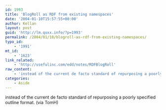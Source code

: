 ```yaml
---
id: 1993
title: 'BlogRoll as RDF from existing namespaces'
date: '2004-01-10T15:57:55+00:00'
author: Kellan
layout: post
guid: 'http://lm.quxx.info/?p=1993'
permalink: /2004/01/10/blogroll-as-rdf-from-existing-namespaces/
typo_id:
    - '1991'
mt_id:
    - '1623'
link_related:
    - 'http://usefulinc.com/edd/notes/RDFBlogRoll'
raw_content:
    - 'instead of the current de facto standard of repurposing a poorly specified outline format. (via TomH)'
categories:
    - Aside
---
```


instead of the current de facto standard of repurposing a poorly specified outline format. (via TomH)